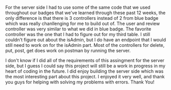 For the server side I had to use some of the same code that we used throughout our badges that we've learned through these past 12 weeks, the only difference is that there is 3 controllers instead of 2 from blue badge which was really chanllenging for me to build out of. The user and review controller was very similar to what we did in blue badge. The favorite controller was the one that I had to figure out for my third table. I still couldn't figure out about the isAdmin, but I do have an endpoint that I would still need to work on for the isAdmin part. Most of the controllers for delete, put, post, get does work on postman by running the server.

I don't know if I did all of the requirements of this assingment for the server side, but I guess I could say this project will still be a work in progress in my heart of coding in the future. I did enjoy building the server side which was the most interesting part about this project. I enjoyed it very well, and thank you guys for helping with solving my problems with errors. Thank You!
